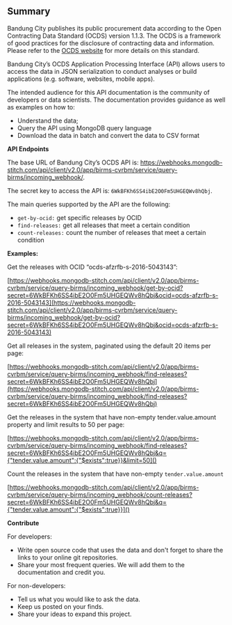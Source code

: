 ## Summary

Bandung City publishes its public procurement data according to the Open Contracting Data Standard (OCDS) version 1.1.3. The OCDS is a framework of good practices for the disclosure of contracting data and information. Please refer to the [OCDS website](http://standard.open-contracting.org/latest/en/) for more details on this standard.

Bandung City’s OCDS Application Processing Interface (API) allows users to access the data in JSON serialization to conduct analyses or build applications (e.g. software, websites, mobile apps).

The intended audience for this API documentation is the community of developers or data scientists. The documentation provides guidance as well as examples on how to:

-   Understand the data;
-   Query the API using MongoDB query language
-   Download the data in batch and convert the data to CSV format

**API Endpoints**

The base URL of Bandung City’s OCDS API is: https://webhooks.mongodb-stitch.com/api/client/v2.0/app/birms-cvrbm/service/query-birms/incoming_webhook/.

The secret key to access the API is: `6WkBFKh6SS4ibE2O0Fm5UHGEQWv8hQbj`.

The main queries supported by the API are the following:

-   `get-by-ocid:` get specific releases by OCID
-   `find-releases:` get all releases that meet a certain condition
-   `count-releases:` count the number of releases that meet a certain condition

**Examples:**

Get the releases with OCID “ocds-afzrfb-s-2016-5043143”:

[https://webhooks.mongodb-stitch.com/api/client/v2.0/app/birms-cvrbm/service/query-birms/incoming_webhook/get-by-ocid?secret=6WkBFKh6SS4ibE2O0Fm5UHGEQWv8hQbj&ocid=ocds-afzrfb-s-2016-5043143](https://webhooks.mongodb-stitch.com/api/client/v2.0/app/birms-cvrbm/service/query-birms/incoming_webhook/get-by-ocid?secret=6WkBFKh6SS4ibE2O0Fm5UHGEQWv8hQbj&ocid=ocds-afzrfb-s-2016-5043143)

Get all releases in the system, paginated using the default 20 items per page:

[https://webhooks.mongodb-stitch.com/api/client/v2.0/app/birms-cvrbm/service/query-birms/incoming_webhook/find-releases?secret=6WkBFKh6SS4ibE2O0Fm5UHGEQWv8hQbj](https://webhooks.mongodb-stitch.com/api/client/v2.0/app/birms-cvrbm/service/query-birms/incoming_webhook/find-releases?secret=6WkBFKh6SS4ibE2O0Fm5UHGEQWv8hQbj)

Get the releases in the system that have non-empty tender.value.amount property and limit results to 50 per page:

[https://webhooks.mongodb-stitch.com/api/client/v2.0/app/birms-cvrbm/service/query-birms/incoming_webhook/find-releases?secret=6WkBFKh6SS4ibE2O0Fm5UHGEQWv8hQbj&q={"tender.value.amount":{"$exists":true}}&limit=50]()

Count the releases in the system that have non-empty `tender.value.amount`

[https://webhooks.mongodb-stitch.com/api/client/v2.0/app/birms-cvrbm/service/query-birms/incoming_webhook/count-releases?secret=6WkBFKh6SS4ibE2O0Fm5UHGEQWv8hQbj&q={"tender.value.amount":{"$exists":true}}]()

**Contribute**

For developers:

-   Write open source code that uses the data and don't forget to share the links to your online git repositories.
-   Share your most frequent queries. We will add them to the documentation and credit you.

For non-developers:

-   Tell us what you would like to ask the data.
-   Keep us posted on your finds.
-   Share your ideas to expand this project.